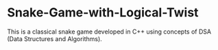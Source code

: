 # Snake-Game-with-Logical-Twist
This is a classical snake game developed in C++ using concepts of DSA (Data Structures and Algorithms).
